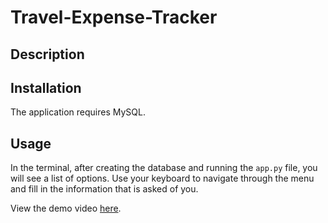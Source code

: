 # Travel-Expense-Tracker

## Description



## Installation

The application requires MySQL.

## Usage

In the terminal, after creating the database and running the `app.py` file, you will see a list of options. Use your keyboard to navigate through the menu and fill in the information that is asked of you.

View the demo video <a href="">here</a>.